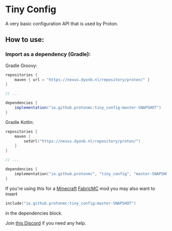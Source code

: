 # Tiny Config
A very basic configuration API that is used by Proton.

## How to use:

### Import as a dependency (Gradle):
Gradle Groovy:
```groovy
repositories {
    maven { url = "https://nexus.dyonb.nl/repository/proton/" }
}

// ...

dependencies {
    implementation("io.github.protonmc:tiny_config:master-SNAPSHOT")
}
```

Gradle Kotlin:
```kotlin
repositories {
    maven {
        setUrl("https://nexus.dyonb.nl/repository/proton/")
    }
}

// ...

dependencies {
    implementation("io.github.protonmc", "tiny_config", "master-SNAPSHOT")
}
```

If you're using this for a [Minecraft](https://minecraft.net/) [FabricMC](https://fabricmc.net/) mod you may also want to insert
```kotlin
include("io.github.protonmc:tiny_config:master-SNAPSHOT")
```
in the dependencies block.

Join [this Discord](https://discord.gg/qzGj4En) if you need any help.
